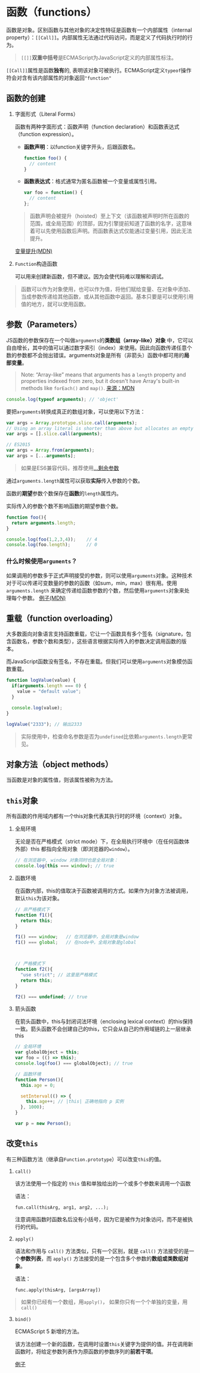 # 函数（functions）

函数是对象。区别函数与其他对象的决定性特征是函数有一个内部属性（internal property）：`[[Call]]`。内部属性无法通过代码访问，而是定义了代码执行时的行为。

> `[[]]`**双重中括号**是ECMAScript为JavaScript定义的内部属性标注。

`[[Call]]`属性是函数**独有**的, 表明该对象可被执行。ECMAScript定义`typeof`操作符会对含有该内部属性的对象返回`"function"`

##  函数的创建
1. 字面形式（Literal Forms）

    函数有两种字面形式：函数声明（function declaration）和函数表达式（function expression）。

    * **函数声明**：以function关键字开头，后跟函数名。
      ```javascript
      function foo() {
        // content
      }
      ```
    * **函数表达式**：格式通常为匿名函数被一个变量或属性引用。
      ```javascript
      var foo = function() {
        // content
      };
      ```

    > 函数声明会被提升（hoisted）至上下文（该函数被声明时所在函数的范围，或全局范围）的顶部，因为引擎提前知道了函数的名字，这意味着可以先使用函数后声明。而函数表达式仅能通过变量引用，因此无法提升。

    [变量提升(MDN)](https://developer.mozilla.org/zh-CN/docs/Glossary/Hoisting)

2. `Function`构造函数

    可以用来创建新函数，但不建议。因为会使代码难以理解和调试。

> 函数可以作为对象使用，也可以作为值，将他们赋给变量、在对象中添加、当成参数传递给其他函数，或从其他函数中返回。基本只要是可以使用引用值的地方，就可以使用函数。

## 参数（Parameters）

JS函数的参数保存在一个叫做`arguments`的**类数组（array-like）对象** 中，它可以自由增长，其中的值可以通过数字索引（index）来使用。因此向函数传递任意个数的参数都不会抛出错误。arguments对象是所有（非箭头）函数中都可用的**局部变量**。

> Note: “Array-like” means that arguments has a `length` property and properties indexed from zero, but it doesn't have Array's built-in methods like `forEach()` and `map()`. [来源：MDN](https://developer.mozilla.org/en-US/docs/Web/JavaScript/Reference/Functions/arguments)

```javascript
console.log(typeof arguments); // 'object'
```

要把`arguments`转换成真正的数组对象，可以使用以下方法：
```javascript
var args = Array.prototype.slice.call(arguments);
// Using an array literal is shorter than above but allocates an empty array
var args = [].slice.call(arguments);

// ES2015
var args = Array.from(arguments);
var args = [...arguments];
```

> 如果是ES6兼容代码，推荐使用[...剩余参数](https://developer.mozilla.org/en-US/docs/Web/JavaScript/Reference/Functions/rest_parameters)


通过`arguments.length`属性可以获取**实际**传入参数的个数。

函数的**期望**参数个数保存在**函数**的`length`属性内。

实际传入的参数个数不影响函数的期望参数个数。

```javascript
function foo(){
  return arguments.length;
}

console.log(foo(1,2,3,4));    // 4
console.log(foo.length);      // 0
```

### 什么时候使用`arguments`？

如果调用的参数多于正式声明接受的参数，则可以使用`arguments`对象。这种技术对于可以传递可变数量的参数的函数（如sum，min，max）很有用。使用 `arguments.length` 来确定传递给函数参数的个数，然后使用`arguments`对象来处理每个参数。
[例子(MDN)](https://developer.mozilla.org/zh-CN/docs/Web/JavaScript/Reference/Functions/arguments#Examples)

## 重载（function overloading）

大多数面向对象语言支持函数重载，它让一个函数具有多个签名（signature，包含函数名，参数个数和类型），这些语言根据实际传入的参数决定调用函数的版本。

而JavaScript函数没有签名，不存在重载。但我们可以使用`arguments`对象模仿函数重载。
```javascript
function logValue(value) {
  if(arguments.length === 0) {
    value = "default value";
  }

  console.log(value);
}

logValue("2333"); // 输出2333
```
> 实际使用中，检查命名参数是否为`undefined`比依赖`arguments.length`更常见。

## 对象方法（object methods）

当函数是对象的属性值，则该属性被称为方法。

## `this`对象

所有函数的作用域内都有一个this对象代表其执行时的环境（context）对象。

1. 全局环境

    无论是否在严格模式（strict mode）下，在全局执行环境中（在任何函数体外部）this 都指向全局对象（即浏览器的`window`）。
    ```javascript
    // 在浏览器中, window 对象同时也是全局对象：
    console.log(this === window); // true
    ```

2. 函数环境
    
    在函数内部，this的值取决于函数被调用的方式。如果作为对象方法被调用，默认`this`为该对象。

    ```javascript
    // 非严格模式下
    function f1(){
      return this;
    }

    f1() === window;   // 在浏览器中，全局对象是window
    f1() === global;   // 在node中，全局对象是global



    // 严格模式下
    function f2(){
      "use strict"; // 这里是严格模式
      return this;
    }

    f2() === undefined; // true
    ```

3. 箭头函数

    在箭头函数中，this与封闭词法环境（enclosing lexical context）的this保持一致。箭头函数不会创建自己的this，它只会从自己的作用域链的上一层继承this

    ```javascript
    // 全局环境
    var globalObject = this;
    var foo = (() => this);
    console.log(foo() === globalObject); // true

    // 函数环境
    function Person(){
      this.age = 0;

      setInterval(() => {
        this.age++; // |this| 正确地指向 p 实例
      }, 1000);
    }

    var p = new Person();
    ```

## 改变`this`

有三种函数方法（继承自`Function.prototype`）可以改变`this`的值。

1. `call()`

    该方法使用一个指定的 `this` 值和单独给出的一个或多个参数来调用一个函数
    
    语法：

    `fun.call(thisArg, arg1, arg2, ...);`

    注意调用函数时函数名后没有小括号，因为它是被作为对象访问，而不是被执行的代码。

2. `apply()`

    语法和作用与 `call()` 方法类似，只有一个区别，就是 `call()` 方法接受的是一个**参数列表**，而 `apply()` 方法接受的是一个包含多个参数的**数组或类数组对象**。

    语法：
    
    `func.apply(thisArg, [argsArray])`

> 如果你已经有一个数组，用`apply()`， 如果你只有一个个单独的变量，用`call()`

3. `bind()`

    ECMAScript 5 新增的方法。

    该方法创建一个新的函数，在调用时设置`this`关键字为提供的值。并在调用新函数时，将给定参数列表作为原函数的参数序列的**前若干项**。

    [例子](https://developer.mozilla.org/zh-CN/docs/Web/JavaScript/Reference/Global_Objects/Function/bind#%E7%A4%BA%E4%BE%8B)
